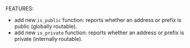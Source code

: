 <!-- markdownlint-disable-file MD013 MD041 -->
FEATURES:

* add new `is_public` function: reports whether an address or prefix is public (globally routable).
* add new `is_private` function: reports whether an address or prefix is private (internally routable).
